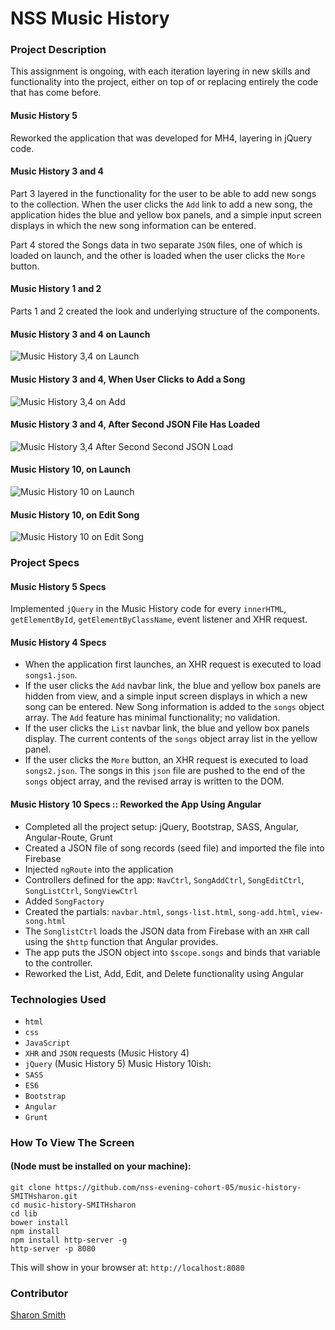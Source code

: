 # NSS Music History

### Project Description 
This assignment is ongoing, with each iteration layering in new skills and functionality into the project, either on top of or replacing entirely the code that has come before. 

#### Music History 5 
Reworked the application that was developed for MH4, layering in jQuery code. 

#### Music History 3 and 4 
Part 3 layered in the functionality for the user to be able to add new songs to the collection. When the user clicks the `Add` link to add a new song, the application hides the blue and yellow box panels, and a simple input screen displays in which the new song information can be entered. 

Part 4 stored the Songs data in two separate `JSON` files, one of which is loaded on launch, and the other is loaded when the user clicks the `More` button. 

#### Music History 1 and 2 
Parts 1 and 2 created the look and underlying structure of the components. 


#### Music History 3 and 4 on Launch
![Music History 3,4 on Launch](https://raw.githubusercontent.com/nss-evening-cohort-05/music-history-SMITHsharon/screens/screens/Music%20History%204%20on%20Launch.png)


#### Music History 3 and 4, When User Clicks to Add a Song
![Music History 3,4 on Add](https://raw.githubusercontent.com/nss-evening-cohort-05/music-history-SMITHsharon/screens/screens/Music%20History%203%20on%20Add.png)


#### Music History 3 and 4, After Second JSON File Has Loaded
![Music History 3,4 After Second Second JSON Load](https://raw.githubusercontent.com/nss-evening-cohort-05/music-history-SMITHsharon/screens/screens/Music%20History%204%20on%20Loading%20Second%20JSON.png)


#### Music History 10, on Launch
![Music History 10 on Launch](https://raw.githubusercontent.com/nss-evening-cohort-05/music-history-SMITHsharon/auth/screens/Music%20History%2010%20on%20Launch.png)


#### Music History 10, on Edit Song
![Music History 10 on Edit Song](https://raw.githubusercontent.com/nss-evening-cohort-05/music-history-SMITHsharon/auth/screens/Music%20History%2010%20on%20Edit.png)


### Project Specs
#### Music History 5 Specs
Implemented `jQuery` in the Music History code for every `innerHTML`, `getElementById`, `getElementByClassName`, event listener and XHR request.

#### Music History 4 Specs
- When the application first launches, an XHR request is executed to load `songs1.json`.
- If the user clicks the `Add` navbar link, the blue and yellow box panels are hidden from view, and a simple input screen displays in which a new song can be entered. New Song information is added to the `songs` object array. The `Add` feature has minimal functionality; no validation. 
- If the user clicks the `List` navbar link, the blue and yellow box panels display. The current contents of the `songs` object array list in the yellow panel. 
- If the user clicks the `More` button, an XHR request is executed to load `songs2.json`. The songs in this `json` file are pushed to the end of the `songs` object array, and the revised array is written to the DOM. 

#### Music History 10 Specs :: Reworked the App Using Angular
- Completed all the project setup: jQuery, Bootstrap, SASS, Angular, Angular-Route, Grunt
- Created a JSON file of song records (seed file) and imported the file into Firebase 
- Injected `ngRoute` into the application
- Controllers defined for the app: `NavCtrl`, `SongAddCtrl`, `SongEditCtrl`, `SongListCtrl`, `SongViewCtrl`
- Added `SongFactory`
- Created the partials: `navbar.html`, `songs-list.html`, `song-add.html`, `view-song.html`
- The `SonglistCtrl` loads the JSON data from Firebase with an `XHR` call using the `$http` function that Angular provides.
- The app puts the JSON object into `$scope.songs` and binds that variable to the controller.
- Reworked the List, Add, Edit, and Delete functionality using Angular


### Technologies Used
- `html`
- `css`
- `JavaScript`
- `XHR` and `JSON` requests (Music History 4)
- `jQuery` (Music History 5)
Music History 10ish:
- `SASS` 
- `ES6`
- `Bootstrap`
- `Angular`
- `Grunt`


### How To View The Screen 
#### (Node must be installed on your machine):
```
git clone https://github.com/nss-evening-cohort-05/music-history-SMITHsharon.git
cd music-history-SMITHsharon
cd lib
bower install
npm install
npm install http-server -g
http-server -p 8080
```

This will show in your browser at: `http://localhost:8080`

### Contributor
[Sharon Smith](https://github.com/SMITHsharon)

